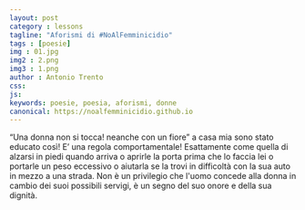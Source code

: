 ```yaml
---
layout: post
category : lessons
tagline: "Aforismi di #NoAlFemminicidio"
tags : [poesie]
img : 01.jpg
img2 : 2.png
img3 : 1.png
author : Antonio Trento
css: 
js: 
keywords: poesie, poesia, aforismi, donne
canonical: https://noalfemminicidio.github.io
---
```

“Una donna non si tocca! neanche con un fiore” a casa mia sono stato educato così! E’ una regola comportamentale! Esattamente come quella di alzarsi in piedi quando arriva o aprirle la porta prima che lo faccia lei o portarle un peso eccessivo o aiutarla se la trovi in difficoltà con la sua auto in mezzo a una strada. Non è un privilegio che l'uomo concede alla donna in cambio dei suoi possibili servigi, è un segno del suo onore e della sua dignità.
